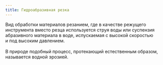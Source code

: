 ```yaml
---
title: Гидроабразивная резка
---
```


Вид обработки материалов резанием, где в качестве режущего инструмента вместо резца используется струя воды или суспензия абразивного материала в воде, испускаемая с высокой скоростью и под высоким давлением.
\
\
В природе подобный процесс, протекающий естественным образом, называется водной эрозией.
